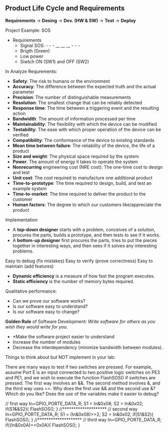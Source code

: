 

## Product Life Cycle and Requirements

**Requirements** -> **Desing** -> **Dev. (HW & SW)** -> **Test** -> **Deploy**

Project Example: SOS

* Requirements
    * Signal SOS: - - - __ __ __ - - -
    * Brigth (Green)
    * Low  power
    * Siwtch ON (SW1) and OFF (SW2)


In Analyze Requrements:

* **Safety**: The risk to humans or the environment
* **Accuracy**: The difference between the expected truth and the actual parameter
* **Precision**: The number of distinguishable measurements
* **Resolution**: The smallest change that can be reliably detected
* **Response time**: The time between a triggering event and the resulting action
* **Bandwidth**: The amount of information processed per time
* **Maintainability**: The flexibility with which the device can be modified
* **Testability**: The ease with which proper operation of the device can be verified
* **Compatibility**: The conformance of the device to existing standards
* **Mean time between failure**: The reliability of the device, the life of a product
* **Size and weight**: The physical space required by the system
* **Power**: The amount of energy it takes to operate the system
* **Nonrecurring** engineering cost (NRE cost): The one-time cost to design and test
* **Unit cost**: The cost required to manufacture one additional product
* **Time-to-prototype**: The time required to design, build, and test an example system
* **Time-to-market**: The time required to deliver the product to the customer
* **Human factors**: The degree to which our customers like/appreciate the product

Implementation

* A **top-down designer** starts with a problem, conceives of a solution, procures the parts, builds a prototype, and then tests to see if it works.
* A **bottom-up designer** first procures the parts, tries to put the pieces together in interesting ways, and then sees if it solves any interesting problems.


Easy to debug (fix mistakes)
Easy to verify (prove correctness)
Easy to maintain (add features)

* **Dynamic efficiency** is a measure of how fast the program executes.
* **Static efficiency** is the number of memory bytes required.

Qualitative performance:

* Can we prove our software works? 
* Is our software easy to understand? 
* Is our software easy to change?

**Golden Rule** of Software Development: *Write software for others as you wish they would write for you.*

* *Make the software project easier to understand
* Increase the number of modules
* Decrease the interdependency (minimize bandwidth between modules).

Things to think about but NOT implement in your lab:

There are many ways to test if two switches are pressed. For example, assume Port E is an input connected to two positive logic switches on PE3 and PE1, and we wish to execute the function FlashSOS() if switches are pressed. The first way involves an &&. The second method involves &, and the third way uses ==. Why does the first use && and the second use &? Which do you like?  Does the use of the variables make it easier to debug?

// first way
In=GPIO_PORTE_DATA_R;
S1 = In&0x08;
S2 = In&0x02;
if(S1&&S2){
  FlashSOS();
}
//********************
// second way
In=GPIO_PORTE_DATA_R;
S1 = (In&0x08)>>2;
S2 = In&0x02;
if(S1&S2){
  FlashSOS();
}
//********************
// third way
In=GPIO_PORTE_DATA_R;
if((In&0x0A)==0x0A){
  FlashSOS();
}